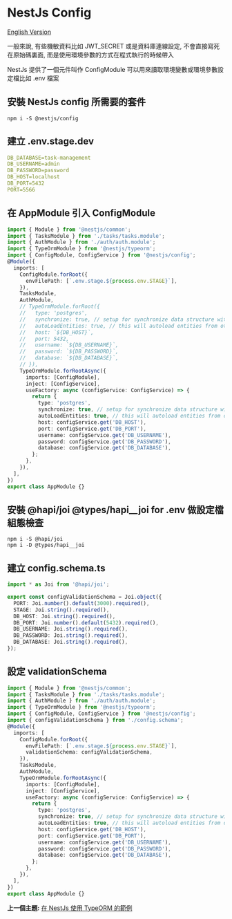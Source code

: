 # NestJs Config

[English Version](config/README.md "English Version")

一般來說, 有些機敏資料比如 JWT_SECRET 或是資料庫連線設定, 不會直接寫死在原始碼裏面, 而是使用環境參數的方式在程式執行的時候帶入

NestJs 提供了一個元件叫作 ConfigModule 可以用來讀取環境變數或環境參數設定檔比如 .env 檔案

## 安裝 NestJs config 所需要的套件

```shell
npm i -S @nestjs/config
```

## 建立 .env.stage.dev

```yaml
DB_DATABASE=task-management
DB_USERNAME=admin
DB_PASSWORD=password
DB_HOST=localhost
DB_PORT=5432
PORT=5566
```

## 在 AppModule 引入 ConfigModule

```typescript
import { Module } from '@nestjs/common';
import { TasksModule } from './tasks/tasks.module';
import { AuthModule } from './auth/auth.module';
import { TypeOrmModule } from '@nestjs/typeorm';
import { ConfigModule, ConfigService } from '@nestjs/config';
@Module({
  imports: [
    ConfigModule.forRoot({
      envFilePath: [`.env.stage.${process.env.STAGE}`],
    }),
    TasksModule,
    AuthModule,
    // TypeOrmModule.forRoot({
    //   type: 'postgres',
    //   synchronize: true, // setup for synchronize data structure with db
    //   autoLoadEntities: true, // this will autoload entities from other module
    //   host: `${DB_HOST}`,
    //   port: 5432,
    //   username: `${DB_USERNAME}`,
    //   password: `${DB_PASSWORD}`,
    //   database: `${DB_DATABASE}`,
    // }),
    TypeOrmModule.forRootAsync({
      imports: [ConfigModule],
      inject: [ConfigService],
      useFactory: async (configService: ConfigService) => {
        return {
          type: 'postgres',
          synchronize: true, // setup for synchronize data structure with db
          autoLoadEntities: true, // this will autoload entities from other module
          host: configService.get('DB_HOST'),
          port: configService.get('DB_PORT'),
          username: configService.get('DB_USERNAME'),
          password: configService.get('DB_PASSWORD'),
          database: configService.get('DB_DATABASE'),
        };
      },
    }),
  ],
})
export class AppModule {}
```

## 安裝 @hapi/joi @types/hapi__joi for .env 做設定檔組態檢查

```shell
npm i -S @hapi/joi
npm i -D @types/hapi__joi
```
## 建立 config.schema.ts

```typescript
import * as Joi from '@hapi/joi';

export const configValidationSchema = Joi.object({
  PORT: Joi.number().default(3000).required(),
  STAGE: Joi.string().required(),
  DB_HOST: Joi.string().required(),
  DB_PORT: Joi.number().default(5432).required(),
  DB_USERNAME: Joi.string().required(),
  DB_PASSWORD: Joi.string().required(),
  DB_DATABASE: Joi.string().required(),
});
```

## 設定 validationSchema

```typescript
import { Module } from '@nestjs/common';
import { TasksModule } from './tasks/tasks.module';
import { AuthModule } from './auth/auth.module';
import { TypeOrmModule } from '@nestjs/typeorm';
import { ConfigModule, ConfigService } from '@nestjs/config';
import { configValidationSchema } from './config.schema';
@Module({
  imports: [
    ConfigModule.forRoot({
      envFilePath: [`.env.stage.${process.env.STAGE}`],
      validationSchema: configValidationSchema,
    }),
    TasksModule,
    AuthModule,
    TypeOrmModule.forRootAsync({
      imports: [ConfigModule],
      inject: [ConfigService],
      useFactory: async (configService: ConfigService) => {
        return {
          type: 'postgres',
          synchronize: true, // setup for synchronize data structure with db
          autoLoadEntities: true, // this will autoload entities from other module
          host: configService.get('DB_HOST'),
          port: configService.get('DB_PORT'),
          username: configService.get('DB_USERNAME'),
          password: configService.get('DB_PASSWORD'),
          database: configService.get('DB_DATABASE'),
        };
      },
    }),
  ],
})
export class AppModule {}
```

**上一個主題:** [在 NestJs 使用 TypeORM 的範例](example-typeorm/README-zh_TW.md "在 NestJs 使用 TypeORM 的範例")